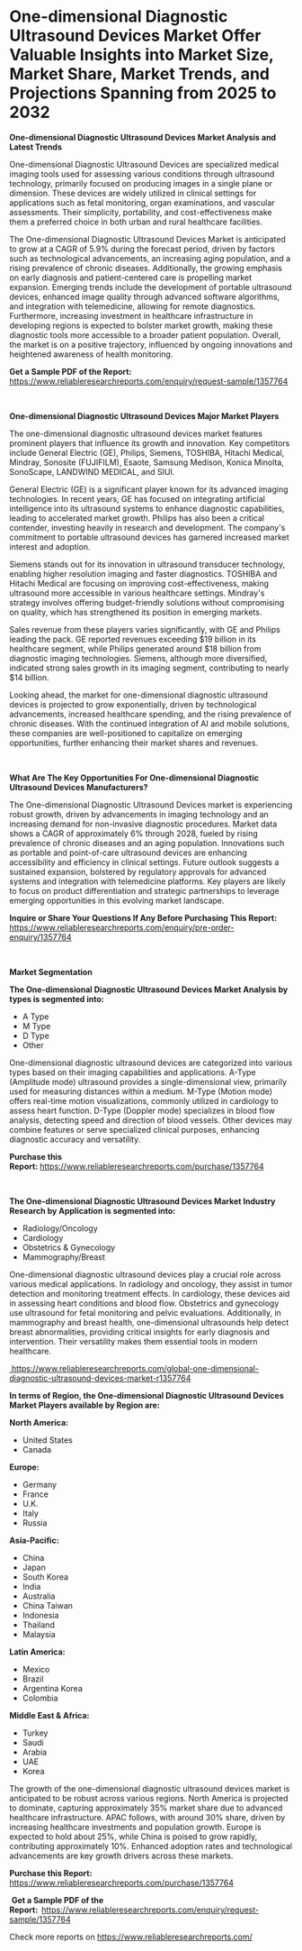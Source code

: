 <p><h1>One-dimensional Diagnostic Ultrasound Devices Market Offer Valuable Insights into Market Size, Market Share, Market Trends, and Projections Spanning from 2025 to 2032</h1></p><p><strong>One-dimensional Diagnostic Ultrasound Devices Market Analysis and Latest Trends</strong></p>
<p><p>One-dimensional Diagnostic Ultrasound Devices are specialized medical imaging tools used for assessing various conditions through ultrasound technology, primarily focused on producing images in a single plane or dimension. These devices are widely utilized in clinical settings for applications such as fetal monitoring, organ examinations, and vascular assessments. Their simplicity, portability, and cost-effectiveness make them a preferred choice in both urban and rural healthcare facilities.</p><p>The One-dimensional Diagnostic Ultrasound Devices Market is anticipated to grow at a CAGR of 5.9% during the forecast period, driven by factors such as technological advancements, an increasing aging population, and a rising prevalence of chronic diseases. Additionally, the growing emphasis on early diagnosis and patient-centered care is propelling market expansion. Emerging trends include the development of portable ultrasound devices, enhanced image quality through advanced software algorithms, and integration with telemedicine, allowing for remote diagnostics. Furthermore, increasing investment in healthcare infrastructure in developing regions is expected to bolster market growth, making these diagnostic tools more accessible to a broader patient population. Overall, the market is on a positive trajectory, influenced by ongoing innovations and heightened awareness of health monitoring.</p></p>
<p><strong>Get a Sample PDF of the Report:&nbsp;</strong> <a href="https://www.reliableresearchreports.com/enquiry/request-sample/1357764?utm_campaign=3261&utm_medium=2&utm_source=Github&utm_content=ia&utm_term=04032025&utm_id=one-dimensional-diagnostic-ultrasound-devices">https://www.reliableresearchreports.com/enquiry/request-sample/1357764</a></p>
<p>&nbsp;</p>
<p><strong>One-dimensional Diagnostic Ultrasound Devices Major Market Players</strong></p>
<p><p>The one-dimensional diagnostic ultrasound devices market features prominent players that influence its growth and innovation. Key competitors include General Electric (GE), Philips, Siemens, TOSHIBA, Hitachi Medical, Mindray, Sonosite (FUJIFILM), Esaote, Samsung Medison, Konica Minolta, SonoScape, LANDWIND MEDICAL, and SIUI.</p><p>General Electric (GE) is a significant player known for its advanced imaging technologies. In recent years, GE has focused on integrating artificial intelligence into its ultrasound systems to enhance diagnostic capabilities, leading to accelerated market growth. Philips has also been a critical contender, investing heavily in research and development. The company's commitment to portable ultrasound devices has garnered increased market interest and adoption.</p><p>Siemens stands out for its innovation in ultrasound transducer technology, enabling higher resolution imaging and faster diagnostics. TOSHIBA and Hitachi Medical are focusing on improving cost-effectiveness, making ultrasound more accessible in various healthcare settings. Mindray's strategy involves offering budget-friendly solutions without compromising on quality, which has strengthened its position in emerging markets.</p><p>Sales revenue from these players varies significantly, with GE and Philips leading the pack. GE reported revenues exceeding $19 billion in its healthcare segment, while Philips generated around $18 billion from diagnostic imaging technologies. Siemens, although more diversified, indicated strong sales growth in its imaging segment, contributing to nearly $14 billion.</p><p>Looking ahead, the market for one-dimensional diagnostic ultrasound devices is projected to grow exponentially, driven by technological advancements, increased healthcare spending, and the rising prevalence of chronic diseases. With the continued integration of AI and mobile solutions, these companies are well-positioned to capitalize on emerging opportunities, further enhancing their market shares and revenues.</p></p>
<p>&nbsp;</p>
<p><strong>What Are The Key Opportunities For One-dimensional Diagnostic Ultrasound Devices Manufacturers?</strong></p>
<p><p>The One-dimensional Diagnostic Ultrasound Devices market is experiencing robust growth, driven by advancements in imaging technology and an increasing demand for non-invasive diagnostic procedures. Market data shows a CAGR of approximately 6% through 2028, fueled by rising prevalence of chronic diseases and an aging population. Innovations such as portable and point-of-care ultrasound devices are enhancing accessibility and efficiency in clinical settings. Future outlook suggests a sustained expansion, bolstered by regulatory approvals for advanced systems and integration with telemedicine platforms. Key players are likely to focus on product differentiation and strategic partnerships to leverage emerging opportunities in this evolving market landscape.</p></p>
<p><strong>Inquire or Share Your Questions If Any Before Purchasing This Report:</strong> <a href="https://www.reliableresearchreports.com/enquiry/pre-order-enquiry/1357764?utm_campaign=3261&utm_medium=2&utm_source=Github&utm_content=ia&utm_term=04032025&utm_id=one-dimensional-diagnostic-ultrasound-devices">https://www.reliableresearchreports.com/enquiry/pre-order-enquiry/1357764</a></p>
<p>&nbsp;</p>
<p><strong>Market Segmentation</strong></p>
<p><strong>The One-dimensional Diagnostic Ultrasound Devices Market Analysis by types is segmented into:</strong></p>
<p><ul><li>A Type</li><li>M Type</li><li>D Type</li><li>Other</li></ul></p>
<p><p>One-dimensional diagnostic ultrasound devices are categorized into various types based on their imaging capabilities and applications. A-Type (Amplitude mode) ultrasound provides a single-dimensional view, primarily used for measuring distances within a medium. M-Type (Motion mode) offers real-time motion visualizations, commonly utilized in cardiology to assess heart function. D-Type (Doppler mode) specializes in blood flow analysis, detecting speed and direction of blood vessels. Other devices may combine features or serve specialized clinical purposes, enhancing diagnostic accuracy and versatility.</p></p>
<p><strong>Purchase this Report:&nbsp;</strong><a href="https://www.reliableresearchreports.com/purchase/1357764?utm_campaign=3261&utm_medium=2&utm_source=Github&utm_content=ia&utm_term=04032025&utm_id=one-dimensional-diagnostic-ultrasound-devices">https://www.reliableresearchreports.com/purchase/1357764</a></p>
<p>&nbsp;</p>
<p><strong>The One-dimensional Diagnostic Ultrasound Devices Market Industry Research by Application is segmented into:</strong></p>
<p><ul><li>Radiology/Oncology</li><li>Cardiology</li><li>Obstetrics & Gynecology</li><li>Mammography/Breast</li></ul></p>
<p><p>One-dimensional diagnostic ultrasound devices play a crucial role across various medical applications. In radiology and oncology, they assist in tumor detection and monitoring treatment effects. In cardiology, these devices aid in assessing heart conditions and blood flow. Obstetrics and gynecology use ultrasound for fetal monitoring and pelvic evaluations. Additionally, in mammography and breast health, one-dimensional ultrasounds help detect breast abnormalities, providing critical insights for early diagnosis and intervention. Their versatility makes them essential tools in modern healthcare.</p></p>
<p><a href="https://www.reliableresearchreports.com/global-one-dimensional-diagnostic-ultrasound-devices-market-r1357764?utm_campaign=3261&utm_medium=2&utm_source=Github&utm_content=ia&utm_term=04032025&utm_id=one-dimensional-diagnostic-ultrasound-devices">&nbsp;https://www.reliableresearchreports.com/global-one-dimensional-diagnostic-ultrasound-devices-market-r1357764</a></p>
<p><strong>In terms of Region, the One-dimensional Diagnostic Ultrasound Devices Market Players available by Region are:</strong></p>
<p>
    <p> <strong> North America: </strong>
        <ul>
            <li>United States</li>
            <li>Canada</li>
        </ul>
        </p> 
    <p> <strong> Europe: </strong>
        <ul>
            <li>Germany</li>
            <li>France</li>
            <li>U.K.</li>
            <li>Italy</li>
            <li>Russia</li>
        </ul>
        </p> 
    <p> <strong> Asia-Pacific: </strong>
        <ul>
            <li>China</li>
            <li>Japan</li>
            <li>South Korea</li>
            <li>India</li>
            <li>Australia</li>
            <li>China Taiwan</li>
            <li>Indonesia</li>
            <li>Thailand</li>
            <li>Malaysia</li>
        </ul>
        </p> 
    <p> <strong> Latin America: </strong>
        <ul>
            <li>Mexico</li>
            <li>Brazil</li>
            <li>Argentina Korea</li>
            <li>Colombia</li>
        </ul>
        </p> 
    <p> <strong> Middle East & Africa: </strong>
        <ul>
            <li>Turkey</li>
            <li>Saudi</li>
            <li>Arabia</li>
            <li>UAE</li>
            <li>Korea</li>
        </ul>
    </p>
    </p>
<p><p>The growth of the one-dimensional diagnostic ultrasound devices market is anticipated to be robust across various regions. North America is projected to dominate, capturing approximately 35% market share due to advanced healthcare infrastructure. APAC follows, with around 30% share, driven by increasing healthcare investments and population growth. Europe is expected to hold about 25%, while China is poised to grow rapidly, contributing approximately 10%. Enhanced adoption rates and technological advancements are key growth drivers across these markets.</p></p>
<p><strong>Purchase this Report: </strong><a href="https://www.reliableresearchreports.com/purchase/1357764?utm_campaign=3261&utm_medium=2&utm_source=Github&utm_content=ia&utm_term=04032025&utm_id=one-dimensional-diagnostic-ultrasound-devices">https://www.reliableresearchreports.com/purchase/1357764</a></p>
<p>&nbsp;<strong>Get a Sample PDF of the Report:&nbsp;&nbsp;</strong><a href="https://www.reliableresearchreports.com/enquiry/request-sample/1357764?utm_campaign=3261&utm_medium=2&utm_source=Github&utm_content=ia&utm_term=04032025&utm_id=one-dimensional-diagnostic-ultrasound-devices">https://www.reliableresearchreports.com/enquiry/request-sample/1357764</a></p>
<p><strong></strong></p>
<p>Check more reports on <a href="https://www.reliableresearchreports.com/?utm_campaign=3261&utm_medium=2&utm_source=Github&utm_content=ia&utm_term=04032025&utm_id=one-dimensional-diagnostic-ultrasound-devices">https://www.reliableresearchreports.com/</a></p>